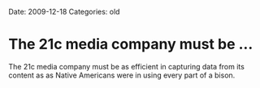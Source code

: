 Date: 2009-12-18
Categories: old

# The 21c media company must be ...

The 21c media company must be as efficient in capturing data from its content as as Native Americans were in using every part of a bison.
